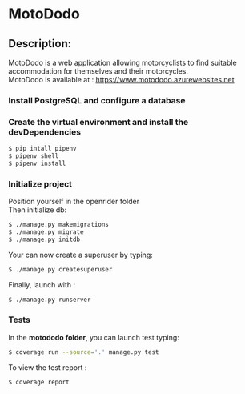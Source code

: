 # MotoDodo  
  
## Description:  
MotoDodo is a web application allowing motorcyclists to find suitable accommodation for themselves and their motorcycles.  
MotoDodo is available at : https://www.motododo.azurewebsites.net
  
### Install PostgreSQL and configure a database


### Create the virtual environment and install the devDependencies 
```sh
$ pip intall pipenv  
$ pipenv shell  
$ pipenv install
```
  
### Initialize project  
Position yourself in the openrider folder  
Then initialize db:  

```sh
$ ./manage.py makemigrations  
$ ./manage.py migrate
$ ./manage.py initdb
```  
  
Your can now create a superuser by typing:  

```sh
$ ./manage.py createsuperuser
``` 

Finally, launch with : 
  
```sh
$ ./manage.py runserver
``` 
  
### Tests  
  
In the **motododo folder**, you can launch test typing:  
```sh
$ coverage run --source='.' manage.py test
``` 
  
To view the test report :
```sh
$ coverage report
``` 
